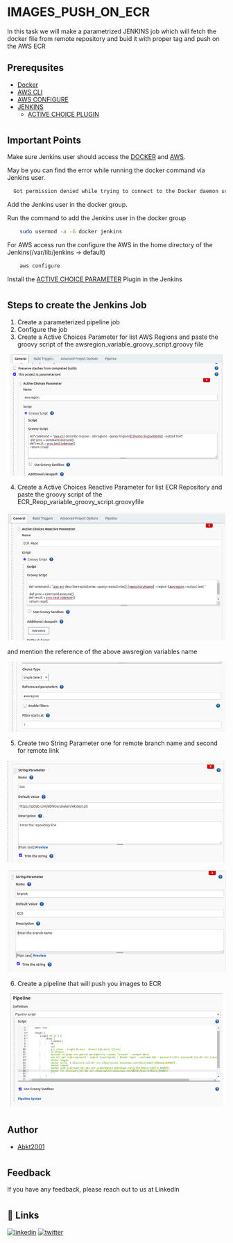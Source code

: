 
# IMAGES_PUSH_ON_ECR

In this task we will make a parametrized JENKINS job which will fetch the docker file from remote repository and buid it with proper tag and push on the AWS ECR


## Prerequsites

 - [Docker](https://docs.docker.com/engine/install/)
 - [AWS CLI](https://docs.aws.amazon.com/cli/latest/userguide/getting-started-install.html)
 - [AWS CONFIGURE](https://docs.aws.amazon.com/cli/latest/userguide/cli-configure-quickstart.html)
 - [JENKINS](https://www.jenkins.io/doc/book/installing/)
   - [ACTIVE CHOICE PLUGIN](https://plugins.jenkins.io/uno-choice/)

#

## Important Points
Make sure Jenkins user should access the [DOCKER]() and [AWS]().

May be you can find the error while running the docker command via Jenkins user.
```bash
  Got permission denied while trying to connect to the Docker daemon socket at unix:///var/run/docker.sock: Get http://%2Fvar%2Frun%2Fdocker.sock/v1.24/containers/json: dial unix /var/run/docker.sock: connect: permission denied
```
Add the Jenkins user in the docker group.

Run the command to add the Jenkins user in the docker group
```bash
    sudo usermod -a -G docker jenkins
```
For AWS access run the configure the AWS in the home directory of the Jenkins(/var/lib/jenkins -> default)
```bash
    aws configure
```
Install the [ACTIVE CHOICE PARAMETER](https://plugins.jenkins.io/uno-choice/) Plugin in the Jenkins


#
## Steps to create the Jenkins Job
1. Create a parameterized pipeline job 
2. Configure the job
3. Create a Active Choices Parameter for list AWS Regions and paste the groovy script of the awsregion_variable_groovy_script.groovy file

![AWS Region](Images/awsregion.png)

4. Create a Active Choices Reactive Parameter for list ECR Repository and paste the groovy script of the ECR_Reop_variable_groovy_script.groovyfile

![ECR Repo](Images/ecr.png)

and mention the reference of the above awsregion variables name

![AWS Reference](Images/reference.png)

5. Create two String Parameter one for remote branch name and second for remote link

![String branch](Images/link.png)

![String link](Images/branch.png)

6. Create a pipeline that will push you images to ECR

![Pipeline](Images/pipeline.png)

#
## Author

- [Abkt2001](https://www.github.com/Abkt2001)
#

## Feedback

If you have any feedback, please reach out to us at LinkedIn
#

## 🔗 Links

[![linkedin](https://img.shields.io/badge/linkedin-0A66C2?style=for-the-badge&logo=linkedin&logoColor=white)](https://www.linkedin.com/in/abhishek-kumar-tiwari-9b2539194)
[![twitter](https://img.shields.io/badge/twitter-1DA1F2?style=for-the-badge&logo=twitter&logoColor=white)](https://twitter.com/)
#

